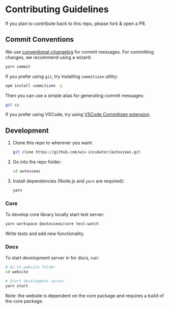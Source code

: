 # Contributing Guidelines

If you plan to contribute back to this repo, please fork & open a PR.

## Commit Conventions

We use [conventional-changelog](https://github.com/conventional-changelog) for commit messages. For committing changes, we recommend using a wizard:

```sh
yarn commit
```

If you prefer using `git`, try installing `commitizen` utility:

```sh
npm install commitizen -g
```

Then you can use a simple alias for generating commit messages:

```sh
git cz
```

If you prefer using VSCode, try using [VSCode Commitizen extension](https://github.com/KnisterPeter/vscode-commitizen).

## Development

1. Clone this repo to wherever you want:
   ```sh
   git clone https://github.com/wix-incubator/autoviews.git
   ```
2. Go into the repo folder:
   ```sh
   cd autoviews
   ```
3. Install dependencies (Node.js and `yarn` are required):
   ```sh
   yarn
   ```

### Core

To develop core library locally start test server:

```sh
yarn workspace @autoviews/core test:watch
```

Write tests and add new functionality.

### Docs

To start development server in for docs, run:

```sh
# Go to website folder
cd website

# Start development server
yarn start
```

Note: the website is dependent on the core package and requires a build of the
core package.
